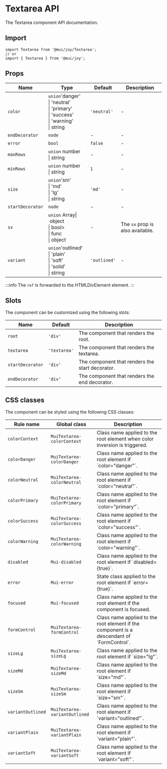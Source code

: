 # Textarea API

The Textarea component API documentation.

## Import

```
import Textarea from '@mui/joy/Textarea';
// or
import { Textarea } from '@mui/joy';
```

## Props

| Name | Type | Default | Description |
| --- | --- | --- | --- |
| `color` | `union`'danger'<br>\| 'neutral'<br>\| 'primary'<br>\| 'success'<br>\| 'warning'<br>\| string | `'neutral'` | - |
| `endDecorator` | `node` | - | - |
| `error` | `bool` | `false` | - |
| `maxRows` | `union` number<br>\| string | - | - |
| `minRows` | `union` number<br>\| string | `1` | - |
| `size` | `union`'sm'<br>\| 'md'<br>\| 'lg'<br>\| string | `'md'` | - |
| `startDecorator` | `node` | - | - |
| `sx` | `union` Array\| object<br>\| bool><br>\| func<br>\| object | - | The `sx` prop is also available. |
| `variant` | `union`'outlined'<br>\| 'plain'<br>\| 'soft'<br>\| 'solid'<br>\| string | `'outlined'` | - |

:::info
The `ref` is forwarded to the HTMLDivElement element.
:::

## Slots

The component can be customized using the following slots:

| Name | Default | Description |
| --- | --- | --- |
| `root` | `'div'` | The component that renders the root. |
| `textarea` | `'textarea'` | The component that renders the textarea. |
| `startDecorator` | `'div'` | The component that renders the start decorator. |
| `endDecorator` | `'div'` | The component that renders the end decorator. |

## CSS classes

The component can be styled using the following CSS classes:

| Rule name | Global class | Description |
| --- | --- | --- |
| `colorContext` | `MuiTextarea-colorContext` | Class name applied to the root element when color inversion is triggered. |
| `colorDanger` | `MuiTextarea-colorDanger` | Class name applied to the root element if \`color="danger"\`. |
| `colorNeutral` | `MuiTextarea-colorNeutral` | Class name applied to the root element if \`color="neutral"\`. |
| `colorPrimary` | `MuiTextarea-colorPrimary` | Class name applied to the root element if \`color="primary"\`. |
| `colorSuccess` | `MuiTextarea-colorSuccess` | Class name applied to the root element if \`color="success"\`. |
| `colorWarning` | `MuiTextarea-colorWarning` | Class name applied to the root element if \`color="warning"\`. |
| `disabled` | `Mui-disabled` | Class name applied to the root element if \`disabled={true}\`. |
| `error` | `Mui-error` | State class applied to the root element if \`error={true}\`. |
| `focused` | `Mui-focused` | Class name applied to the root element if the component is focused. |
| `formControl` | `MuiTextarea-formControl` | Class name applied to the root element if the component is a descendant of \`FormControl\`. |
| `sizeLg` | `MuiTextarea-sizeLg` | Class name applied to the root element if \`size="lg"\`. |
| `sizeMd` | `MuiTextarea-sizeMd` | Class name applied to the root element if \`size="md"\`. |
| `sizeSm` | `MuiTextarea-sizeSm` | Class name applied to the root element if \`size="sm"\`. |
| `variantOutlined` | `MuiTextarea-variantOutlined` | Class name applied to the root element if \`variant="outlined"\`. |
| `variantPlain` | `MuiTextarea-variantPlain` | Class name applied to the root element if \`variant="plain"\`. |
| `variantSoft` | `MuiTextarea-variantSoft` | Class name applied to the root element if \`variant="soft"\`. |